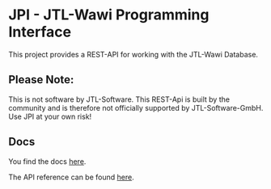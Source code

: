 # JPI - JTL-Wawi Programming Interface

This project provides a REST-API for working with the JTL-Wawi Database.

## Please Note:

This is not software by JTL-Software. This REST-Api is built by the community and is therefore not officially supported
by JTL-Software-GmbH. Use JPI at your own risk!

## Docs

You find the docs <a href="https://mschop.github.io/JPI/docs/">here</a>.

The API reference can be found <a href="https://mschop.github.io/JPI/docs/api">here</a>.

